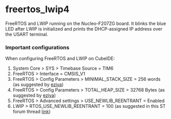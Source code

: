 # freertos_lwip4

FreeRTOS and LWIP running on the Nucleo-F207ZG board. It blinks the blue LED after LWIP is initialized and prints the DHCP-assigned IP address over the USART terminal.

### Important configurations

When configuring FreeRTOS and LWIP on CubeIDE:

1. System Core > SYS > Timebase Source = TIM6
2. FreeRTOS > Interface = CMSIS_V1
3. FreeRTOS > Config Parameters > MINIMAL_STACK_SIZE = 256 words (as suggested by [eziya](https://blog.naver.com/PostView.naver?blogId=eziya76&logNo=221867311729&parentCategoryNo=&categoryNo=38&viewDate=&isShowPopularPosts=false&from=postView))
4. FreeRTOS > Config Parameters > TOTAL_HEAP_SIZE = 32768 Bytes (as suggested by [eziya](https://blog.naver.com/PostView.naver?blogId=eziya76&logNo=221867311729&parentCategoryNo=&categoryNo=38&viewDate=&isShowPopularPosts=false&from=postView))
5. FreeRTOS > Advanced settings > USE_NEWLIB_REENTRANT = Enabled
6. LWIP > RTOS_USE_NEWLIB_REENTRANT = 100 (as suggested in this ST forum thread [link](https://community.st.com/s/question/0D53W00002EBsjUSAT/stm32f207-lwip-freertos-configuration-error-rtosusenewlibreentrant))
